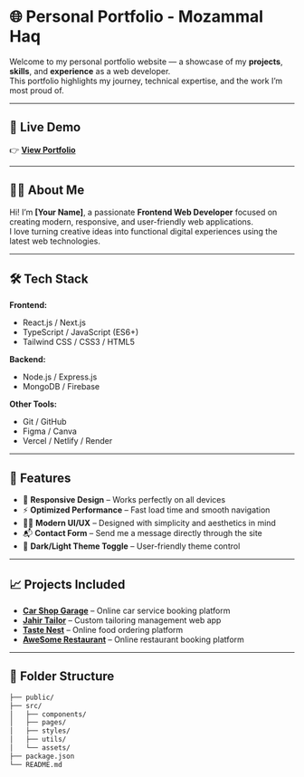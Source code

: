 # 🌐 Personal Portfolio - Mozammal Haq

Welcome to my personal portfolio website — a showcase of my **projects**, **skills**, and **experience** as a web developer.  
This portfolio highlights my journey, technical expertise, and the work I’m most proud of.

---

## 🚀 Live Demo
👉 **[View Portfolio](https://mozammal01.vercel.app/)**

---

## 🧑‍💻 About Me
Hi! I’m **[Your Name]**, a passionate **Frontend Web Developer** focused on creating modern, responsive, and user-friendly web applications.  
I love turning creative ideas into functional digital experiences using the latest web technologies.

---

## 🛠️ Tech Stack
**Frontend:**
- React.js / Next.js  
- TypeScript / JavaScript (ES6+)  
- Tailwind CSS / CSS3 / HTML5  

**Backend:**
- Node.js / Express.js  
- MongoDB / Firebase  

**Other Tools:**
- Git / GitHub  
- Figma / Canva  
- Vercel / Netlify / Render  

---

## 📂 Features
- 🧭 **Responsive Design** – Works perfectly on all devices  
- ⚡ **Optimized Performance** – Fast load time and smooth navigation  
- 🧑‍🎨 **Modern UI/UX** – Designed with simplicity and aesthetics in mind  
- 📬 **Contact Form** – Send me a message directly through the site  
- 🌙 **Dark/Light Theme Toggle** – User-friendly theme control  

---

## 📈 Projects Included
- **[Car Shop Garage](https://car-shop-garage.vercel.app/)** – Online car service booking platform  
- **[Jahir Tailor](https://jahir-tailor.vercel.app/)** – Custom tailoring management web app  
- **[Taste Nest](https://taste-nest-restaurent.vercel.app/)** – Online food ordering platform  
- **[AweSome Restaurant](https://awesome-retaurent.web.app/)** – Online restaurant booking platform  

---

## 🧩 Folder Structure
```bash
├── public/
├── src/
│   ├── components/
│   ├── pages/
│   ├── styles/
│   ├── utils/
│   └── assets/
├── package.json
└── README.md

